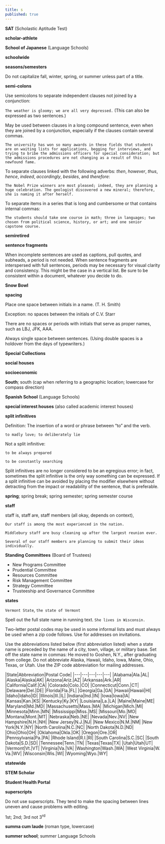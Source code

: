```yaml
---
title: s
published: true
---
```


**SAT** (Scholastic Aptitude Test)

**scholar-athlete**

**School of Japanese** (Language Schools)

**schoolwide**

**seasons/semesters**

Do not capitalize fall, winter, spring, or summer unless part of a title.

**semi-colons**

Use semicolons to separate independent clauses not joined by a conjunction:

`The weather is gloomy; we are all very depressed.`  (This can also be expressed as two sentences.)

May be used between clauses in a long compound sentence, even when they are joined by a conjunction, especially if the clauses contain several commas.

`The university has won so many awards in these fields that students are on waiting lists for applications, begging for interviews, and trying to bribe the admissions officers for special consideration; but the admissions procedures are not changing as a result of this newfound fame.`

To separate clauses linked with the following adverbs: *then*, *however*, *thus*, *hence*, *indeed*, *accordingly*, *besides*, and *therefore*:

`The Nobel Prize winners are most pleased; indeed, they are planning a huge celebration. The geologist discovered a new mineral; therefore, she is naming it after herself.`

To separate items in a series that is long and cumbersome or that contains internal commas:

`The students should take one course in math; three in languages; two chosen from political science, history, or art; and one senior capstone course.`

**semiretired**

**sentence fragments**

When incomplete sentences are used as captions, pull quotes, and subheads, a period is
not needed. When sentence fragments are interspersed with full sentences, periods may be necessary for visual clarity and consistency. This might be the case in a vertical list. Be sure to be consistent within a document, whatever you decide to do.

**Snow Bowl**

**spacing**

Place one space between initials in a name. (T. H. Smith)

Exception: no spaces between the initials of C.V. Starr

There are no spaces or periods with initials that serve as proper names, such as LBJ, JFK, AAA.

Always single space between sentences. (Using double spaces is a holdover from the days of typewriters.)

**Special Collections**

**social houses**

**socioeconomic**

**South**; south (cap when referring to a geographic location; lowercase for compass direction)

**Spanish School** (Language Schools)

**special interest houses** (also called academic interest houses)

**split infinitives**

Definition: The insertion of a word or phrase between “to” and the verb. 

`to madly love; to deliberately lie`

Not a split infinitive:

`to be always prepared`

`to be constantly searching`

Split infinitives are no longer considered to be an egregious error; in fact, sometimes the split infinitive is the only way something can be expressed. If a split infinitive can be avoided by placing the modifier elsewhere without detracting from the impact or readability of the sentence, that is preferable.

**spring**; spring break; spring semester; spring semester course

**staff**

staff is, staff are, staff members (all okay, depends on context),

`Our staff is among the most experienced in the nation.`

`Middlebury staff are busy cleaning up after the largest reunion ever.`

`Several of our staff members are planning to submit their ideas individually.`

**Standing Committees** (Board of Trustees)

- New Programs Committee
- Prudential Committee
- Resources Committee
- Risk Management Committee
- Strategy Committee
- Trusteeship and Governance Committee

**states**

`Vermont State`, `the state of Vermont`

Spell out the full state name in running text. `She lives in Wisconsin.`

Two-letter postal codes may be used in some informal lists and must always be used when a zip code follows. Use for addresses on invitations.

Use the abbreviations listed below (first abbreviation listed) when a state name is preceded by the name of a city, town, village, or military base. Set off the state name in commas: He moved to Goshen, N.Y., after graduating from college. Do not abbreviate Alaska, Hawaii, Idaho, Iowa, Maine, Ohio, Texas, or Utah. Use the ZIP code abbreviation for mailing addresses.

|State|Abbreviation|Postal Code|
|---|---|---|---|---|
|Alabama|Ala.|AL|
|Alaska|Alaska|AK|
|Arizona|Ariz.|AZ|
|Arkansas|Ark.|AR|
|California|Calif.|CA|
|Colorado|Colo.|CO|
|Connecticut|Conn.|CT|
|Delaware|Del.|DE|
|Florida|Fla.|FL|
|Georgia|Ga.|GA|
|Hawaii|Hawaii|HI|
|Idaho|Idaho|ID|
|Illinois|Ill.|IL|
|Indiana|Ind.|IN|
|Iowa|Iowa|IA|
|Kansas|Kan.|KS|
|Kentucky|Ky.|KY|
|Louisiana|La.|LA|
|Maine|Maine|ME|
|Maryland|Md.|MD|
|Massachusetts|Mass.|MA|
|Michigan|Mich.|MI|
|Minnesota|Minn.|MN|
|Mississippi|Miss.|MS|
|Missouri|Mo.|MO|
|Montana|Mont.|MT|
|Nebraska|Neb.|NE|
|Nevada|Nev.|NV|
|New Hampshire|N.H.|NH|
|New Jersey|N.J.|NJ|
|New Mexico|N.M.|NM|
|New York|N.Y.|NY|
|North Carolina|N.C.|NC|
|North Dakota|N.D.|ND|
|Ohio|Ohio|OH|
|Oklahoma|Okla.|OK|
|Oregon|Ore.|OR|
|Pennsylvania|Pa.|PA|
|Rhode Island|R.I.|RI|
|South Carolina|S.C.|SC|
|South Dakota|S.D.|SD|
|Tennessee|Tenn.|TN|
|Texas|Texas|TX|
|Utah|Utah|UT|
|Vermont|Vt.|VT|
|Virginia|Va.|VA|
|Washington|Wash.|WA|
|West Virginia|W. Va.|WV|
|Wisconsin|Wis.|WI|
|Wyoming|Wyo.|WY|

**statewide**

**STEM Scholar**

**Student Health Portal**

**superscripts**

Do not use superscripts. They tend to make the spacing between lines uneven and cause problems with editing.

1st; 2nd; 3rd not 3<sup>rd</sup>

**summa cum laude** (roman type, lowercase)

**summer school**; summer Language Schools
